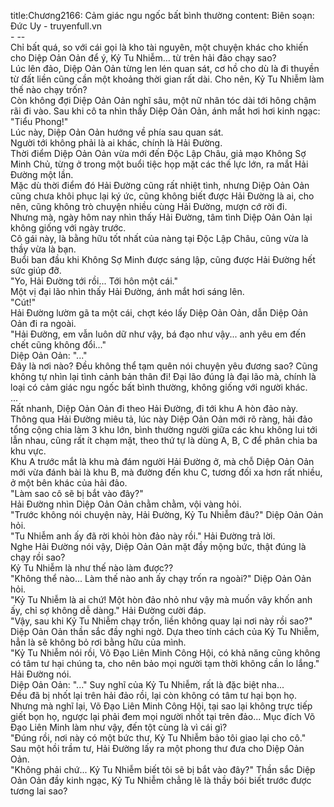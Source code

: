 title:Chương2166: Cảm giác ngu ngốc bất bình thường
content:
Biên soạn: Đức Uy - truyenfull.vn<br>- --<br>Chỉ bất quá, so với cái gọi là kho tài nguyên, một chuyện khác cho khiến cho Diệp Oản Oản để ý, Kỷ Tu Nhiễm... từ trên hải đảo chạy sao?<br>Lúc lên đảo, Diệp Oản Oản từng len lén quan sát, cơ hồ cho dù là đi thuyền từ đất liền cũng cần một khoảng thời gian rất dài. Cho nên, Kỷ Tu Nhiễm làm thế nào chạy trốn?<br>Còn không đợi Diệp Oản Oản nghĩ sâu, một nữ nhân tóc dài tới hông chậm rãi đi vào. Sau khi cô ta nhìn thấy Diệp Oản Oản, ánh mắt hơi hơi kinh ngạc: "Tiểu Phong!"<br>Lúc này, Diệp Oản Oản hướng về phía sau quan sát.<br>Người tới không phải là ai khác, chính là Hải Đường.<br>Thời điểm Diệp Oản Oản vừa mới đến Độc Lập Châu, giả mạo Không Sợ Minh Chủ, từng ở trong một buổi tiệc họp mặt các thế lực lớn, ra mắt Hải Đường một lần.<br>Mặc dù thời điểm đó Hải Đường cũng rất nhiệt tình, nhưng Diệp Oản Oản cũng chưa khôi phục lại ký ức, cũng không biết được Hải Đường là ai, cho nên, cũng không trò chuyện nhiều cùng Hải Đường, mượn cớ rời đi.<br>Nhưng mà, ngày hôm nay nhìn thấy Hải Đường, tâm tình Diệp Oản Oản lại không giống với ngày trước.<br>Cô gái này, là bằng hữu tốt nhất của nàng tại Độc Lập Châu, cũng vừa là thầy vừa là bạn.<br>Buổi ban đầu khi Không Sợ Minh được sáng lập, cũng được Hải Đường hết sức giúp đỡ.<br>"Yo, Hải Đường tới rồi... Tới hôn một cái."<br>Một vị đại lão nhìn thấy Hải Đường, ánh mắt hơi sáng lên.<br>"Cút!"<br>Hải Đường lườm gã ta một cái, chợt kéo lấy Diệp Oản Oản, dẫn Diệp Oản Oản đi ra ngoài.<br>"Hải Đường, em vẫn luôn dữ như vậy, bá đạo như vậy... anh yêu em đến chết cũng không đổi..."<br>Diệp Oản Oản: "..."<br>Đây là nơi nào? Đều không thể tạm quên nói chuyện yêu đương sao? Cũng không tự nhìn lại tình cảnh bản thân đi! Đại lão đúng là đại lão mà, chính là loại có cảm giác ngu ngốc bất bình thường, không giống với người khác.<br>...<br>Rất nhanh, Diệp Oản Oản đi theo Hải Đường, đi tới khu A hòn đảo này.<br>Thông qua Hải Đường miêu tả, lúc này Diệp Oản Oản mới rõ ràng, hải đảo tổng cộng chia làm 3 khu lớn, bình thường người giữa các khu không lui tới lẫn nhau, cũng rất ít chạm mặt, theo thứ tự là dùng A, B, C để phân chia ba khu vực.<br>Khu A trước mắt là khu mà đám người Hải Đường ở, mà chỗ Diệp Oản Oản mới vừa đánh bài là khu B, mà đường đến khu C, tương đối xa hơn rất nhiều, ở một bên khác của hải đảo.<br>"Làm sao cô sẽ bị bắt vào đây?"<br>Hải Đường nhìn Diệp Oản Oản chằm chằm, vội vàng hỏi.<br>"Trước không nói chuyện này, Hải Đường, Kỷ Tu Nhiễm đâu?" Diệp Oản Oản hỏi.<br>"Tu Nhiễm anh ấy đã rời khỏi hòn đảo này rồi." Hải Đường trả lời.<br>Nghe Hải Đường nói vậy, Diệp Oản Oản mặt đầy mộng bức, thật đúng là chạy rồi sao?<br>Kỷ Tu Nhiễm là như thế nào làm được??<br>"Không thể nào... Làm thế nào anh ấy chạy trốn ra ngoài?" Diệp Oản Oản hỏi.<br>"Kỷ Tu Nhiễm là ai chứ! Một hòn đảo nhỏ như vậy mà muốn vây khốn anh ấy, chỉ sợ không dễ dàng." Hải Đường cười đáp.<br>"Vậy, sau khi Kỷ Tu Nhiễm chạy trốn, liền không quay lại nơi này rồi sao?" Diệp Oản Oản thần sắc đầy nghi ngờ. Dựa theo tính cách của Kỷ Tu Nhiễm, hẳn là sẽ không bỏ rơi bằng hữu của mình.<br>"Kỷ Tu Nhiễm nói rồi, Võ Đạo Liên Minh Công Hội, có khả năng cũng không có tâm tư hại chúng ta, cho nên bảo mọi người tạm thời không cần lo lắng." Hải Đường nói.<br>Diệp Oản Oản: "..." Suy nghĩ của Kỷ Tu Nhiễm, rất là đặc biệt nha...<br>Đều đã bị nhốt lại trên hải đảo rồi, lại còn không có tâm tư hại bọn họ.<br>Nhưng mà nghĩ lại, Võ Đạo Liên Minh Công Hội, tại sao lại không trực tiếp giết bọn họ, ngược lại phải đem mọi người nhốt tại trên đảo... Mục đích Võ Đạo Liên Minh làm như vậy, đến tột cùng là vì cái gì?<br>"Đúng rồi, nơi này có một bức thư, Kỷ Tu Nhiễm bảo tôi giao lại cho cô."<br>Sau một hồi trầm tư, Hải Đường lấy ra một phong thư đưa cho Diệp Oản Oản.<br>"Không phải chứ... Kỷ Tu Nhiễm biết tôi sẽ bị bắt vào đây?" Thần sắc Diệp Oản Oản đầy kinh ngạc, Kỷ Tu Nhiễm chẳng lẽ là thầy bói biết trước được tương lai sao?